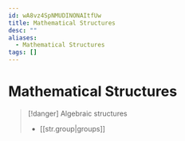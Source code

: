 ```yaml
---
id: wA8vz4SpNMUDINONAItfUw
title: Mathematical Structures
desc: ""
aliases:
  - Mathematical Structures
tags: []
---
```


# Mathematical Structures

> [!danger] Algebraic structures
> - [[str.group|groups]]

